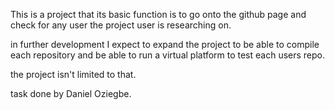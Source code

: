 This is a project that its basic function is to go onto the github page and check for
any user the project user is researching on.

in further development I expect to expand the project to be able to compile each repository
and be able to run a virtual platform to test each users repo.

the project isn't limited to that.

task done by Daniel Oziegbe.
